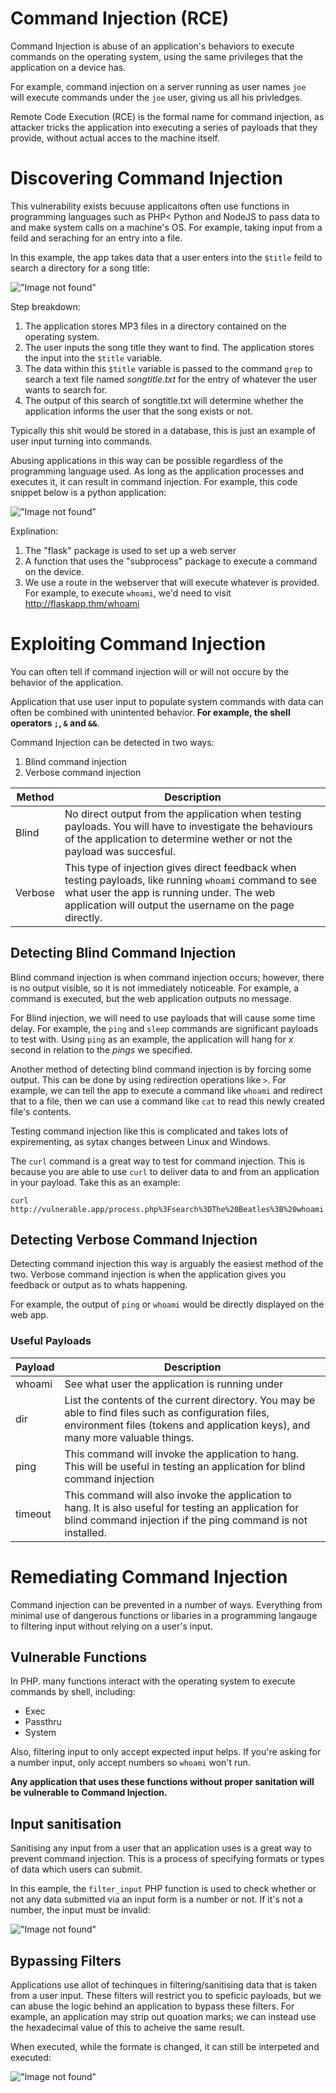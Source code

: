 # Command Injection (RCE)

Command Injection is abuse of an application's behaviors to execute commands on the operating system, using the same privileges that the application on a device has.

For example, command injection on a server running as user names `joe  ` will execute commands under the   `joe` user, giving us all his privledges.


Remote Code Execution (RCE) is the formal name for command injection, as attacker tricks the application into executing a series of payloads that they provide, without actual acces to the machine itself. 

# Discovering Command Injection

This vulnerability exists becuuse applicaitons often use functions in programming languages such as PHP< Python and NodeJS to pass data to and make system calls on a machine's OS. For example, taking input from a feild and seraching for an entry into a file.

In this example, the app takes data that a user enters into the `$title` feild to search a directory for a song title:

!["Image not found"](images/cmdinject1.png)

Step breakdown:

1. The application stores MP3 files in a directory contained on the operating system.
2. The user inputs the song title they want to find. The application stores the input into the `$title` variable.
3. The data within this `$title` variable is passed to the command `grep` to search a text file named *songtitle.txt* for the entry of whatever the user wants to search for.
4. The output of this search of songtitle.txt will determine whether the application informs the user that the song exists or not.

Typically this shit would be stored in a database, this is just an example of user input turning into commands. 

Abusing applications in this way can be possible regardless of the programming language used. As long as the application processes and executes it, it can result in command injection. For example, this code snippet below is a python application:

!["Image not found"](images/cmdinject2.png)

Explination:

1. The "flask" package is used to set up a web server
2. A function that uses the "subprocess" package to execute a command on the device.
3. We use a route in the webserver that will execute whatever is provided. For example, to execute `whoami`, we'd need  to visit http://flaskapp.thm/whoami

# Exploiting Command Injection

You can often tell if command injection will or will not occure by the behavior of the application. 

Application that use user input to populate system commands with data can often be combined with unintented behavior. **For example, the shell operators `;`, `&` and `&&`**. 

Command Injection can be detected in two ways:

1. Blind command injection
2. Verbose command injection

|Method| Description|
|------|------------|
|Blind| No direct output from the application when testing payloads. You will have to investigate the behaviours of the application to determine wether or not the payload was succesful.|
|Verbose| This type of injection gives direct feedback when testing payloads, like running `whoami` command to see what user the app is running under. The web application will output the username on the page directly.|


## Detecting Blind Command Injection

Blind command injection is when command injection occurs; however, there is no output visible, so it is not immediately noticeable. For example, a command is executed, but the web application outputs no message.


For Blind injection, we will need to use payloads that will cause some time delay. For example, the `ping` and `sleep` commands are significant payloads to test with. Using `ping` as an example, the application will hang for *x* second in relation to the *pings* we specified.

Another method of detecting blind command injection is by forcing some output. This can be done by using redirection operations like `>`. For example, we can tell the app to execute a command like `whoami` and redirect that to a file, then we can use a command like `cat` to read this newly created file's contents.

Testing command injection like this is complicated and takes lots of expirementing, as sytax changes between Linux and Windows.

The `curl` command is a great way to test for command injection. This is because you are able to use `curl` to deliver data to and from an application in your payload. Take this as an example:
```
curl http://vulnerable.app/process.php%3Fsearch%3DThe%20Beatles%3B%20whoami

```

## Detecting Verbose Command Injection

Detecting command injection this way is arguably the easiest method of the two. Verbose command injection is when the application gives you feedback or output as to whats happening.

For example, the output of `ping` or `whoami` would be directly displayed on the web app.

### Useful Payloads

|Payload| Description|
|-------|------------|
|whoami| See what user the application is running under|
|dir| List the contents of the current directory. You may be able to find files such as configuration files, environment files (tokens and application keys), and many more valuable things.|
|ping| This command will invoke the application to hang. This will be useful in testing an application for blind command injection|
|timeout| This command will also invoke the application to hang. It is also useful for testing an application for blind command injection if the ping command is not installed.|

# Remediating Command Injection

Command injection can be prevented in a number of ways. Everything from minimal use of dangerous functions or libaries in a programming langauge to filtering input without relying on a user's input. 

## Vulnerable Functions

In PHP. many functions interact with the operating system to execute commands by shell, including:

- Exec
- Passthru
- System

Also, filtering input to only accept expected input helps. If you're asking for a number input, only accept numbers so `whoami` won't run. 

**Any application that uses these functions without proper sanitation will be vulnerable to Command Injection.**

## Input sanitisation

Sanitising any input from a user that an application uses is a great way to prevent command injection. This is a process of specifying formats or types of data which users can submit.

In this eample, the `filter_input` PHP function is used to check whether or not any data submitted via an input form is a number or not. If it's not a number, the input must be invalid:

!["Image not found"](images/cmdinject3.png)

## Bypassing Filters

Applications use allot of techinques in filtering/sanitising data that is taken from a user input. These filters will restrict you to speficic payloads, but we can abuse the logic behind an application to bypass these filters. For example, an application may strip out quoation marks; we can instead use the hexadecimal value of this to acheive the same result.

When executed, while the formate is changed, it can still be interpeted and executed:

!["Image not found"](images/cmdinject4.png)

